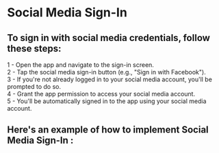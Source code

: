 # Social Media Sign-In

## To sign in with social media credentials, follow these steps:

1 - Open the app and navigate to the sign-in screen.<br>
2 - Tap the social media sign-in button (e.g., "Sign in with Facebook").<br>
3 - If you're not already logged in to your social media account, you'll be prompted to do so.<br>
4 - Grant the app permission to access your social media account.<br>
5 - You'll be automatically signed in to the app using your social media account.

## Here's an example of how to implement Social Media Sign-In :

```kotlin
```

```java
```